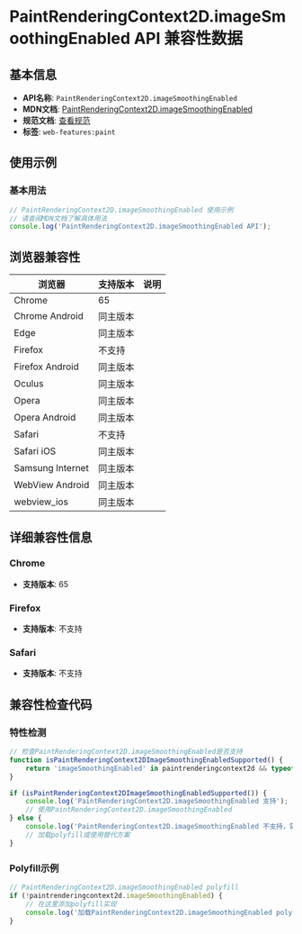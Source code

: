 # PaintRenderingContext2D.imageSmoothingEnabled API 兼容性数据

## 基本信息

- **API名称**: `PaintRenderingContext2D.imageSmoothingEnabled`
- **MDN文档**: [PaintRenderingContext2D.imageSmoothingEnabled](https://developer.mozilla.org/docs/Web/API/CanvasRenderingContext2D/imageSmoothingEnabled)
- **规范文档**: [查看规范](https://html.spec.whatwg.org/multipage/canvas.html#dom-context-2d-imagesmoothingenabled-dev)
- **标签**: `web-features:paint`

## 使用示例

### 基本用法

```javascript
// PaintRenderingContext2D.imageSmoothingEnabled 使用示例
// 请查阅MDN文档了解具体用法
console.log('PaintRenderingContext2D.imageSmoothingEnabled API');
```

## 浏览器兼容性

| 浏览器 | 支持版本 | 说明 |
|--------|----------|------|
| Chrome | 65 |  |
| Chrome Android | 同主版本 |  |
| Edge | 同主版本 |  |
| Firefox | 不支持 |  |
| Firefox Android | 同主版本 |  |
| Oculus | 同主版本 |  |
| Opera | 同主版本 |  |
| Opera Android | 同主版本 |  |
| Safari | 不支持 |  |
| Safari iOS | 同主版本 |  |
| Samsung Internet | 同主版本 |  |
| WebView Android | 同主版本 |  |
| webview_ios | 同主版本 |  |

## 详细兼容性信息

### Chrome

- **支持版本**: 65

### Firefox

- **支持版本**: 不支持

### Safari

- **支持版本**: 不支持

## 兼容性检查代码

### 特性检测

```javascript
// 检查PaintRenderingContext2D.imageSmoothingEnabled是否支持
function isPaintRenderingContext2DImageSmoothingEnabledSupported() {
    return 'imageSmoothingEnabled' in paintrenderingcontext2d && typeof paintrenderingcontext2d.imageSmoothingEnabled === 'function';
}

if (isPaintRenderingContext2DImageSmoothingEnabledSupported()) {
    console.log('PaintRenderingContext2D.imageSmoothingEnabled 支持');
    // 使用PaintRenderingContext2D.imageSmoothingEnabled
} else {
    console.log('PaintRenderingContext2D.imageSmoothingEnabled 不支持，需要polyfill');
    // 加载polyfill或使用替代方案
}
```

### Polyfill示例

```javascript
// PaintRenderingContext2D.imageSmoothingEnabled polyfill
if (!paintrenderingcontext2d.imageSmoothingEnabled) {
    // 在这里添加polyfill实现
    console.log('加载PaintRenderingContext2D.imageSmoothingEnabled polyfill');
}
```

